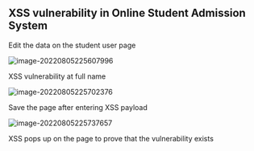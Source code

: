 ## XSS vulnerability in Online Student Admission System

Edit the data on the student user page

![image-20220805225607996](1.assets/image-20220805225607996.png)

XSS vulnerability at full name

![image-20220805225702376](1.assets/image-20220805225702376.png)

Save the page after entering XSS payload

![image-20220805225737657](1.assets/image-20220805225737657.png)

XSS pops up on the page to prove that the vulnerability exists